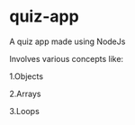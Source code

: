 # quiz-app
 A quiz app made using NodeJs

Involves various concepts like:

1.Objects

2.Arrays

3.Loops


